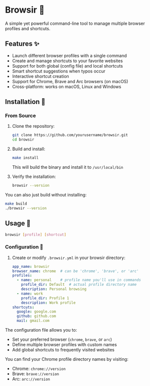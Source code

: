 # Browsir 🎩

A simple yet powerful command-line tool to manage multiple browser profiles and shortcuts.

## Features ✨

- Launch different browser profiles with a single command
- Create and manage shortcuts to your favorite websites
- Support for both global (config file) and local shortcuts
- Smart shortcut suggestions when typos occur
- Interactive shortcut creation
- Support for Chrome, Brave and Arc browsers (on macOS)
- Cross-platform: works on macOS, Linux and Windows

## Installation 🚀

### From Source

1. Clone the repository:
   ```bash
   git clone https://github.com/yourusername/browsir.git
   cd browsir
   ```

2. Build and install:
   ```bash
   make install
   ```
   This will build the binary and install it to `/usr/local/bin`

3. Verify the installation:
   ```bash
   browsir --version
   ```

You can also just build without installing:
```bash
make build
./browsir --version
```

## Usage 📖

```bash
browsir [profile] [shortcut]
```

### Configuration 🔧

1. Create or modify `.browsir.yml` in your browsir directory:
   ```yaml
   app_name: browsir
   browser_name: chrome  # can be 'chrome', 'brave', or 'arc'
   profiles:
     - name: personal    # profile name you'll use in commands
       profile_dir: Default  # actual profile directory name
       description: Personal browsing
     - name: work
       profile_dir: Profile 1
       description: Work profile
   shortcuts:
     google: google.com
     github: github.com
     mail: gmail.com
   ```

The configuration file allows you to:
- Set your preferred browser (`chrome`, `brave`, or `arc`)
- Define multiple browser profiles with custom names
- Add global shortcuts to frequently visited websites

You can find your Chrome profile directory names by visiting:
- Chrome: `chrome://version`
- Brave: `brave://version`
- Arc: `arc://version`
